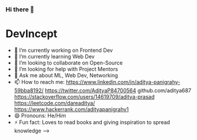 ### Hi there 👋
# DevIncept

- 🔭 I’m currently working on Frontend Dev
- 🌱 I’m currently learning Web Dev
- 👯 I’m looking to collaborate on Open-Source
- 🤔 I’m looking for help with Project Mentors
- 💬 Ask me about ML, Web Dev, Networking
- 📫 How to reach me: https://www.linkedin.com/in/aditya-panigrahy-59bba8192/ https://twitter.com/AdityaP84700564 github.com/aditya687 https://stackoverflow.com/users/14619709/aditya-prasad https://leetcode.com/dareaditya/ https://www.hackerrank.com/adityapanigrahy1 
- 😄 Pronouns: He/Him
- ⚡ Fun fact: Loves to read books and giving inspiration to spread knowledge
-->

<!--
**aditya687/aditya687** is a ✨ _special_ ✨ repository because its `README.md` (this file) appears on your GitHub profile.

Here are some ideas to get you started:

- 🔭 I’m currently working on ...
- 🌱 I’m currently learning ...
- 👯 I’m looking to collaborate ...
- 🤔 I’m looking for help with ...
- 💬 Ask me about ...
- 📫 How to reach me: ...
- 😄 Pronouns: ...
- ⚡ Fun fact: ...
-->
